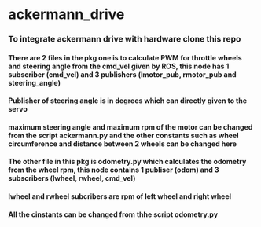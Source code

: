 # ackermann_drive

### To integrate ackermann drive with hardware clone this repo
#### There are 2 files in the pkg one is to calculate PWM for throttle wheels and steering angle from the cmd_vel given by ROS, this node has 1 subscriber (cmd_vel) and 3 publishers (lmotor_pub, rmotor_pub and steering_angle)
#### Publisher of steering angle is in degrees which can directly given to the servo

#### maximum steering angle and maximum rpm of the motor can be changed from the script ackermann.py and the other constants such as wheel circumference and distance between 2 wheels can be changed here

#### The other file in this pkg is odometry.py which calculates the odometry from the wheel rpm, this node contains 1 publiser (odom) and 3 subscribers (lwheel, rwheel, cmd_vel) 
#### lwheel and rwheel subcribers are rpm of left wheel and right wheel
#### All the cinstants can be changed from thhe script odometry.py
